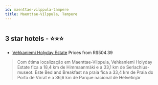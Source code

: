 ```yaml
---
id: maenttae-vilppula-tampere
title: Maenttae-Vilppula, Tampere
---
```


<center><img src="https://i.travelapi.com/hotels/24000000/23230000/23223800/23223778/370ae86a_z.jpg" alt="" /></center>


##  3 star hotels - ⭐️⭐️⭐️

-    [Vehkaniemi Holyday Estate](https://www.hurb.com/br/aud/https://www.hurb.com/br/hotels/maenttae-vilppula/vehkaniemi-holyday-estate-HT-C3FJ?cmp=18055) Prices from R$504.39
   > Com ótima localização em Maenttae-Vilppula, Vehkaniemi Holyday Estate fica a 18,4 km de Himmaanmäki e a 33,1 km de Serlachius-museot.  Este Bed and Breakfast na praia fica a 33,4 km de Praia do Porto de Virrat e a 36,6 km de Parque nacional de Helvetinjär
